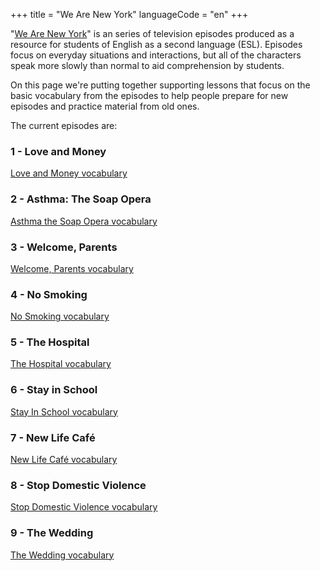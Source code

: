 +++
title = "We Are New York"
languageCode = "en"
+++

"[We Are New
York](http://www.nyc.gov/html/weareny/html/videos/videos.shtml)" is an
series of television episodes produced as a resource for students of
English as a second language (ESL). Episodes focus on everyday
situations and interactions, but all of the characters speak more slowly
than normal to aid comprehension by students.

On this page we're putting together supporting lessons that focus on the
basic vocabulary from the episodes to help people prepare for new
episodes and practice material from old ones.

The current episodes are:

### 1 - Love and Money

[Love and Money vocabulary](/en/Love_and_Money_vocabulary)

### 2 - Asthma: The Soap Opera

[Asthma the Soap Opera vocabulary](/en/Asthma_the_Soap_Opera_vocabulary)

### 3 - Welcome, Parents

[Welcome, Parents vocabulary](/en/Welcome%2C_Parents)

### 4 - No Smoking

[No Smoking vocabulary](/en/No_Smoking)

### 5 - The Hospital

[The Hospital vocabulary](/en/The_Hospital)

### 6 - Stay in School

[Stay In School vocabulary](/en/Stay_In_School)

### 7 - New Life Café

[New Life Café vocabulary](/en/New_Life_Cafe)

### 8 - Stop Domestic Violence

[Stop Domestic Violence vocabulary](/en/Stop_Domestic_Violence)

### 9 - The Wedding

[The Wedding vocabulary](/en/The_Wedding)
